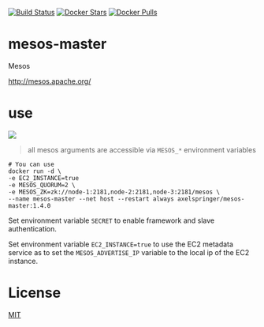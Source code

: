 [![Build Status](https://travis-ci.org/axelspringer/mesos-master.svg?branch=master)](https://travis-ci.org/axelspringer/mesos-master) [![Docker Stars](https://img.shields.io/docker/stars/axelspringer/mesos-master.svg)](https://hub.docker.com/r/axelspringer/mesos-master/) [![Docker Pulls](https://img.shields.io/docker/pulls/axelspringer/mesos-master.svg)](https://hub.docker.com/r/axelspringer/mesos/)

# mesos-master

Mesos

http://mesos.apache.org/

# use

[![](https://badge.imagelayers.io/axelspringer/mesos-master:1.4.0.svg)](https://imagelayers.io/?images=axelspringer/mesos-master:1.4.0)

> all mesos arguments are accessible via `MESOS_*` environment variables 

```
# You can use 
docker run -d \
-e EC2_INSTANCE=true
-e MESOS_QUORUM=2 \
-e MESOS_ZK=zk://node-1:2181,node-2:2181,node-3:2181/mesos \
--name mesos-master --net host --restart always axelspringer/mesos-master:1.4.0
```

Set environment variable `SECRET` to enable framework and slave authentication.

Set environment variable `EC2_INSTANCE=true` to use the EC2 metadata service as to set the `MESOS_ADVERTISE_IP` variable to the local ip of the EC2 instance.

# License
[MIT](/LICENSE)